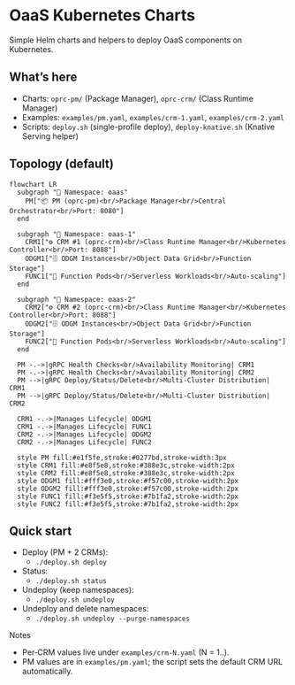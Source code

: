 # OaaS Kubernetes Charts

Simple Helm charts and helpers to deploy OaaS components on Kubernetes.

## What’s here
- Charts: `oprc-pm/` (Package Manager), `oprc-crm/` (Class Runtime Manager)
- Examples: `examples/pm.yaml`, `examples/crm-1.yaml`, `examples/crm-2.yaml`
- Scripts: `deploy.sh` (single-profile deploy), `deploy-knative.sh` (Knative Serving helper)

## Topology (default)
```mermaid
flowchart LR
  subgraph "🏢 Namespace: oaas"
    PM["📦 PM (oprc-pm)<br/>Package Manager<br/>Central Orchestrator<br/>Port: 8080"]
  end
  
  subgraph "🎯 Namespace: oaas-1"
    CRM1["⚙️ CRM #1 (oprc-crm)<br/>Class Runtime Manager<br/>Kubernetes Controller<br/>Port: 8088"]
    ODGM1["🗄️ ODGM Instances<br/>Object Data Grid<br/>Function Storage"]
    FUNC1["🔧 Function Pods<br/>Serverless Workloads<br/>Auto-scaling"]
  end
  
  subgraph "🎯 Namespace: oaas-2"
    CRM2["⚙️ CRM #2 (oprc-crm)<br/>Class Runtime Manager<br/>Kubernetes Controller<br/>Port: 8088"]
    ODGM2["🗄️ ODGM Instances<br/>Object Data Grid<br/>Function Storage"]
    FUNC2["🔧 Function Pods<br/>Serverless Workloads<br/>Auto-scaling"]
  end

  PM -.->|gRPC Health Checks<br/>Availability Monitoring| CRM1
  PM -.->|gRPC Health Checks<br/>Availability Monitoring| CRM2
  PM -->|gRPC Deploy/Status/Delete<br/>Multi-Cluster Distribution| CRM1
  PM -->|gRPC Deploy/Status/Delete<br/>Multi-Cluster Distribution| CRM2
  
  CRM1 -.->|Manages Lifecycle| ODGM1
  CRM1 -.->|Manages Lifecycle| FUNC1
  CRM2 -.->|Manages Lifecycle| ODGM2
  CRM2 -.->|Manages Lifecycle| FUNC2
  
  style PM fill:#e1f5fe,stroke:#0277bd,stroke-width:3px
  style CRM1 fill:#e8f5e8,stroke:#388e3c,stroke-width:2px
  style CRM2 fill:#e8f5e8,stroke:#388e3c,stroke-width:2px
  style ODGM1 fill:#fff3e0,stroke:#f57c00,stroke-width:2px
  style ODGM2 fill:#fff3e0,stroke:#f57c00,stroke-width:2px
  style FUNC1 fill:#f3e5f5,stroke:#7b1fa2,stroke-width:2px
  style FUNC2 fill:#f3e5f5,stroke:#7b1fa2,stroke-width:2px
```

## Quick start
- Deploy (PM + 2 CRMs):
  - `./deploy.sh deploy`
- Status:
  - `./deploy.sh status`
- Undeploy (keep namespaces):
  - `./deploy.sh undeploy`
- Undeploy and delete namespaces:
  - `./deploy.sh undeploy --purge-namespaces`

Notes
- Per‑CRM values live under `examples/crm-N.yaml` (N = 1..).
- PM values are in `examples/pm.yaml`; the script sets the default CRM URL automatically.

